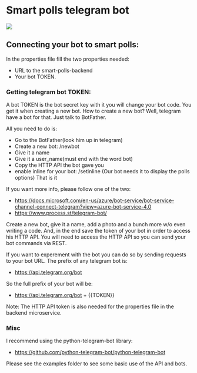 # Smart polls telegram bot

![](https://core.telegram.org/file/811140763/1/PihKNbjT8UE/03b57814e13713da37)

## Connecting your bot to smart polls:
In the properties file fill the two properties needed:
- URL to the smart-polls-backend
- Your bot TOKEN.

### Getting telegram bot TOKEN:

A bot TOKEN is the bot secret key with it you will change your bot code.
You get it when creating a new bot.
How to create a new bot?
Well, telegram have a bot for that. Just talk to BotFather.

All you need to do is:
- Go to the BotFather(look him up in telegram)
- Create a new bot: /newbot
- Give it a name
- Give it a user_name(must end with the word bot)
- Copy the HTTP API the bot gave you
- enable inline for your bot: /setinline (Our bot needs it to display the polls options)
That is it 

If you want more info, please follow one of the two:
- https://docs.microsoft.com/en-us/azure/bot-service/bot-service-channel-connect-telegram?view=azure-bot-service-4.0
- https://www.process.st/telegram-bot/

Create a new bot, give it a name, add a photo and a bunch more w/o even writing a code.
And, in the end save the token of your bot in order to access his HTTP API.
You will need to access the HTTP API so you can send your bot commands via REST.

If you want to experement with the bot you can do so by sending requests to your bot URL.
The prefix of any telegram bot is: 
- https://api.telegram.org/bot

So the full prefix of your bot will be: 
- https://api.telegram.org/bot + {{TOKEN}}

Note: The HTTP API token is also needed for the properties file in the backend microservice.

### Misc

I recommend using the python-telegram-bot library: 
- https://github.com/python-telegram-bot/python-telegram-bot

Please see the examples folder to see some basic use of the API and bots.  

